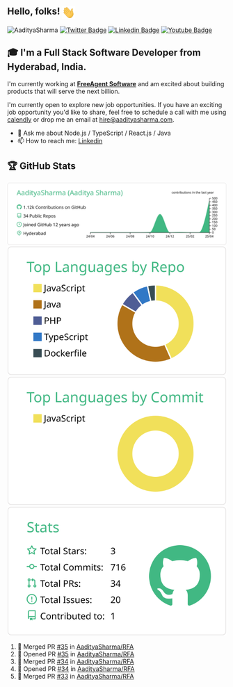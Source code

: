 ## Hello, folks! <img src="https://github.com/AadityaSharma/AadityaSharma/blob/main/wave.gif" align="top" width="30px">
<img src="https://komarev.com/ghpvc/?username=AadityaSharma&label=Profile Views&color=blue&style=flat" alt="AadityaSharma" /> [![Twitter Badge](https://img.shields.io/badge/-@AadityaSharma-1ca0f1?style=flat&labelColor=1ca0f1&logo=twitter&logoColor=white)](https://twitter.com/aadityaofficial) [![Linkedin Badge](https://img.shields.io/badge/-Aaditya%20Sharma-0e76a8?style=flat&labelColor=0e76a8&logo=linkedin&logoColor=white)](https://www.linkedin.com/in/aadityasharma/) [![Youtube Badge](https://img.shields.io/badge/-Aaditya-e74c3c?style=flat&labelColor=e74c3c&logo=youtube&logoColor=white)](https://www.youtube.com/channel/UC-RbhG5ocqf4S1xjDBEVc9A)

<!---[![GitHub Badge](https://img.shields.io/badge/-AadityaSharma-0d0d0d?style=flat&labelColor=0d0d0d&logo=github&logoColor=white)](https://github.com/AadityaSharma)-->
<!-- [![Discord Badge](https://img.shields.io/badge/AadityaSharma-7289DA?style=flat&labelColor=7289DA&logo=discord&logoColor=white)](https://discords.com/bio/p/AadityaSharma) -->
<!-- [![Mail Badge](https://img.shields.io/badge/-aaditya.clicks-c0392b?style=flat&labelColor=c0392b&logo=gmail&logoColor=white)](mailto:aaditya.clicks@gmail.com) -->
<!-- [![Medium Badge](https://img.shields.io/badge/@mynkggrwl-12100E?style=flat&labelColor=12100E&logo=medium&logoColor=white)](https://medium.com/@mynkggrwl) -->


## 🎓 I'm a Full Stack Software Developer from Hyderabad, India.

I'm currently working at **[FreeAgent Software](https://freeagentcrm.com/)** and am excited about building products that will serve the next billion.

I'm currently open to explore new job opportunities. If you have an exciting job opportunity you'd like to share, feel free to schedule a call with me using [calendly](https://calendly.com/aaditya-sharma/30min) or drop me an email at [hire@aadityasharma.com](mailto:hire@aadityasharma.com).
- 💬 Ask me about Node.js / TypeScript / React.js / Java
- 📫 How to reach me: [Linkedin](https://www.linkedin.com/in/aadityasharma/)

<!-- 
### Things I code with: 
<span><img src="https://cdn.jsdelivr.net/gh/devicons/devicon@latest/icons/javascript/javascript-original.svg" width="30px"></span>&nbsp;
<span><img src="https://cdn.jsdelivr.net/gh/devicons/devicon@latest/icons/nodejs/nodejs-original.svg" width="30px"></span>&nbsp;
<span><img src="https://cdn.jsdelivr.net/gh/devicons/devicon@latest/icons/python/python-original.svg" width="30px"></span>&nbsp;
<span><img src="https://cdn.jsdelivr.net/gh/devicons/devicon@latest/icons/react/react-original.svg" width="30px"></span>&nbsp;
<span><img src="https://cdn.jsdelivr.net/gh/devicons/devicon@latest/icons/redux/redux-original.svg" width="30px"></span>&nbsp;
<span><img src="https://cdn.jsdelivr.net/gh/devicons/devicon@latest/icons/mysql/mysql-original.svg" width="30px"></span>&nbsp;
<span><img src="https://cdn.jsdelivr.net/gh/devicons/devicon@latest/icons/mongodb/mongodb-original.svg" width="30px"></span>&nbsp;
<span><img src="https://cdn.jsdelivr.net/gh/devicons/devicon@latest/icons/html5/html5-plain.svg" width="30px"></span>&nbsp;
<span><img src="https://cdn.jsdelivr.net/gh/devicons/devicon@latest/icons/css3/css3-plain.svg" width="30px"></span>&nbsp;

### Tools I use:
<span><img src="https://cdn.jsdelivr.net/gh/devicons/devicon@latest/icons/git/git-plain.svg" width="30px"></span>&nbsp;
<span><img src="https://cdn.worldvectorlogo.com/logos/tableau-software.svg" width="30px"></span>&nbsp;
<span><img src="https://avatars.githubusercontent.com/u/10251060?s=200&v=4" width="30px"></span>&nbsp;
<span><img src="https://cdn.jsdelivr.net/gh/devicons/devicon/icons/vscode/vscode-original.svg" width="30px"></span>&nbsp;
<span><img src="https://upload.wikimedia.org/wikipedia/commons/c/c0/WebStorm_Icon.svg" width="30px"></span>&nbsp;
<span><img src="https://upload.wikimedia.org/wikipedia/commons/1/1d/PyCharm_Icon.svg" width="30px"></span>&nbsp;

### Things I am learning:
<span><img src="https://cdn.jsdelivr.net/gh/devicons/devicon@latest/icons/flutter/flutter-original.svg" width="30px"></span>&nbsp;
<span><img src="https://cdn.jsdelivr.net/gh/devicons/devicon@latest/icons/typescript/typescript-plain.svg" width="30px"></span>&nbsp;
<span><img src="https://cdn.jsdelivr.net/gh/devicons/devicon@latest/icons/nestjs/nestjs-plain.svg" width="30px"></span>&nbsp; -->

## 🏆 GitHub Stats


[![](https://raw.githubusercontent.com/AadityaSharma/AadityaSharma/master/profile-summary-card-output/vue/0-profile-details.svg)](https://github.com/vn7n24fzkq/github-profile-summary-cards)
[![](https://raw.githubusercontent.com/AadityaSharma/AadityaSharma/master/profile-summary-card-output/vue/1-repos-per-language.svg)](https://github.com/vn7n24fzkq/github-profile-summary-cards) [![](https://raw.githubusercontent.com/AadityaSharma/AadityaSharma/master/profile-summary-card-output/vue/2-most-commit-language.svg)](https://github.com/vn7n24fzkq/github-profile-summary-cards)
[![](https://raw.githubusercontent.com/AadityaSharma/AadityaSharma/master/profile-summary-card-output/vue/3-stats.svg)](https://github.com/vn7n24fzkq/github-profile-summary-cards)

<!-- ## :zap: Recent Activity -->

<!--START_SECTION:activity-->
1. 🎉 Merged PR [#35](https://github.com/AadityaSharma/RFA/pull/35) in [AadityaSharma/RFA](https://github.com/AadityaSharma/RFA)
2. 💪 Opened PR [#35](https://github.com/AadityaSharma/RFA/pull/35) in [AadityaSharma/RFA](https://github.com/AadityaSharma/RFA)
3. 🎉 Merged PR [#34](https://github.com/AadityaSharma/RFA/pull/34) in [AadityaSharma/RFA](https://github.com/AadityaSharma/RFA)
4. 💪 Opened PR [#34](https://github.com/AadityaSharma/RFA/pull/34) in [AadityaSharma/RFA](https://github.com/AadityaSharma/RFA)
5. 🎉 Merged PR [#33](https://github.com/AadityaSharma/RFA/pull/33) in [AadityaSharma/RFA](https://github.com/AadityaSharma/RFA)
<!--END_SECTION:activity-->
